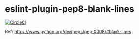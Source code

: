 # eslint-plugin-pep8-blank-lines

[![CircleCI](https://circleci.com/gh/othree/eslint-plugin-pep8-blank-lines.svg?style=svg)](https://circleci.com/gh/othree/eslint-plugin-pep8-blank-lines)

Ref: https://www.python.org/dev/peps/pep-0008/#blank-lines
